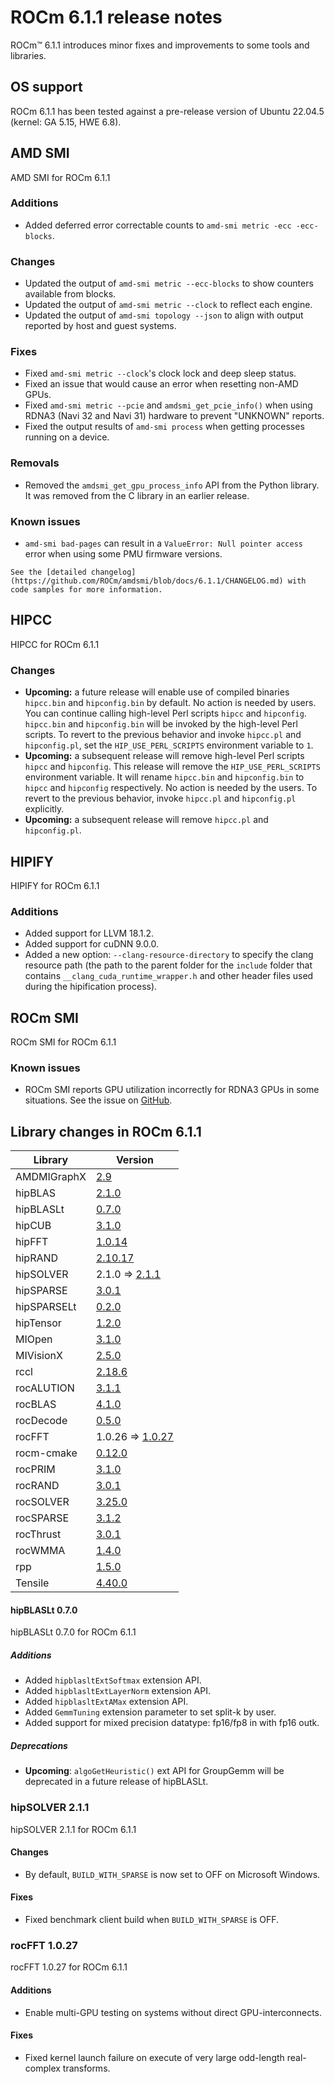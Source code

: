 # ROCm 6.1.1 release notes

<!-- Disable lints since this is an auto-generated file.    -->
<!-- markdownlint-disable blanks-around-headers             -->
<!-- markdownlint-disable no-duplicate-header               -->
<!-- markdownlint-disable no-blanks-blockquote              -->
<!-- markdownlint-disable ul-indent                         -->
<!-- markdownlint-disable no-trailing-spaces                -->

<!-- spellcheck-disable -->

ROCm™ 6.1.1 introduces minor fixes and improvements to some tools and libraries.

## OS support

ROCm 6.1.1 has been tested against a pre-release version of Ubuntu 22.04.5 (kernel: GA 5.15, HWE 6.8).

## AMD SMI

AMD SMI for ROCm 6.1.1

### Additions

- Added deferred error correctable counts to `amd-smi metric -ecc -ecc-blocks`.

### Changes

- Updated the output of `amd-smi metric --ecc-blocks` to show counters available from blocks.
- Updated the output of `amd-smi metric --clock` to reflect each engine.
- Updated the output of `amd-smi topology --json` to align with output reported by host and guest systems.

### Fixes

- Fixed `amd-smi metric --clock`'s clock lock and deep sleep status.
- Fixed an issue that would cause an error when resetting non-AMD GPUs.
- Fixed `amd-smi metric --pcie` and `amdsmi_get_pcie_info()` when using RDNA3 (Navi 32 and Navi 31) hardware to prevent "UNKNOWN" reports.
- Fixed the output results of `amd-smi process` when getting processes running on a device.

### Removals

- Removed the `amdsmi_get_gpu_process_info` API from the Python library. It was removed from the C library in an earlier release.

### Known issues

- `amd-smi bad-pages` can result in a `ValueError: Null pointer access` error when using some PMU firmware versions.

```{note}
See the [detailed changelog](https://github.com/ROCm/amdsmi/blob/docs/6.1.1/CHANGELOG.md) with code samples for more information.
```

## HIPCC

HIPCC for ROCm 6.1.1

### Changes

- **Upcoming:** a future release will enable use of compiled binaries `hipcc.bin` and `hipconfig.bin` by default. No action is needed by users. You can continue calling high-level Perl scripts `hipcc` and `hipconfig`. `hipcc.bin` and `hipconfig.bin` will be invoked by the high-level Perl scripts. To revert to the previous behavior and invoke `hipcc.pl` and `hipconfig.pl`, set the `HIP_USE_PERL_SCRIPTS` environment variable to `1`.
- **Upcoming:** a subsequent release will remove high-level Perl scripts `hipcc` and `hipconfig`. This release will remove the `HIP_USE_PERL_SCRIPTS` environment variable. It will rename `hipcc.bin` and `hipconfig.bin` to `hipcc` and `hipconfig` respectively. No action is needed by the users. To revert to the previous behavior, invoke `hipcc.pl` and `hipconfig.pl` explicitly.
- **Upcoming:** a subsequent release will remove `hipcc.pl` and `hipconfig.pl`.

## HIPIFY

HIPIFY for ROCm 6.1.1

### Additions

- Added support for LLVM 18.1.2.
- Added support for cuDNN 9.0.0.
- Added a new option: `--clang-resource-directory` to specify the clang resource path (the path to the parent folder for the `include` folder that contains `__clang_cuda_runtime_wrapper.h` and other header files used during the hipification process).

## ROCm SMI

ROCm SMI for ROCm 6.1.1

### Known issues

- ROCm SMI reports GPU utilization incorrectly for RDNA3 GPUs in some situations. See the issue on [GitHub](https://github.com/ROCm/ROCm/issues/2551).

## Library changes in ROCm 6.1.1

| Library     | Version                                                                    |
| ----------- | -------------------------------------------------------------------------- |
| AMDMIGraphX | [2.9](https://github.com/ROCm/AMDMIGraphX/releases/tag/rocm-6.1.1)         |
| hipBLAS     | [2.1.0](https://github.com/ROCm/hipBLAS/releases/tag/rocm-6.1.1)           |
| hipBLASLt   | [0.7.0](https://github.com/ROCm/hipBLASLt/releases/tag/rocm-6.1.1)         |
| hipCUB      | [3.1.0](https://github.com/ROCm/hipCUB/releases/tag/rocm-6.1.1)            |
| hipFFT      | [1.0.14](https://github.com/ROCm/hipFFT/releases/tag/rocm-6.1.1)           |
| hipRAND     | [2.10.17](https://github.com/ROCm/hipRAND/releases/tag/rocm-6.1.1)         |
| hipSOLVER   | 2.1.0 ⇒ [2.1.1](https://github.com/ROCm/hipSOLVER/releases/tag/rocm-6.1.1) |
| hipSPARSE   | [3.0.1](https://github.com/ROCm/hipSPARSE/releases/tag/rocm-6.1.1)         |
| hipSPARSELt | [0.2.0](https://github.com/ROCm/hipSPARSELt/releases/tag/rocm-6.1.1)       |
| hipTensor   | [1.2.0](https://github.com/ROCm/hipTensor/releases/tag/rocm-6.1.1)         |
| MIOpen      | [3.1.0](https://github.com/ROCm/MIOpen/releases/tag/rocm-6.1.1)            |
| MIVisionX   | [2.5.0](https://github.com/ROCm/MIVisionX/releases/tag/rocm-6.1.1)         |
| rccl        | [2.18.6](https://github.com/ROCm/rccl/releases/tag/rocm-6.1.1)             |
| rocALUTION  | [3.1.1](https://github.com/ROCm/rocALUTION/releases/tag/rocm-6.1.1)        |
| rocBLAS     | [4.1.0](https://github.com/ROCm/rocBLAS/releases/tag/rocm-6.1.1)           |
| rocDecode   | [0.5.0](https://github.com/ROCm/rocDecode/releases/tag/rocm-6.1.1)         |
| rocFFT      | 1.0.26 ⇒ [1.0.27](https://github.com/ROCm/rocFFT/releases/tag/rocm-6.1.1)  |
| rocm-cmake  | [0.12.0](https://github.com/ROCm/rocm-cmake/releases/tag/rocm-6.1.1)       |
| rocPRIM     | [3.1.0](https://github.com/ROCm/rocPRIM/releases/tag/rocm-6.1.1)           |
| rocRAND     | [3.0.1](https://github.com/ROCm/rocRAND/releases/tag/rocm-6.1.1)           |
| rocSOLVER   | [3.25.0](https://github.com/ROCm/rocSOLVER/releases/tag/rocm-6.1.1)        |
| rocSPARSE   | [3.1.2](https://github.com/ROCm/rocSPARSE/releases/tag/rocm-6.1.1)         |
| rocThrust   | [3.0.1](https://github.com/ROCm/rocThrust/releases/tag/rocm-6.1.1)         |
| rocWMMA     | [1.4.0](https://github.com/ROCm/rocWMMA/releases/tag/rocm-6.1.1)           |
| rpp         | [1.5.0](https://github.com/ROCm/rpp/releases/tag/rocm-6.1.1)               |
| Tensile     | [4.40.0](https://github.com/ROCm/Tensile/releases/tag/rocm-6.1.1)          |

#### hipBLASLt 0.7.0

hipBLASLt 0.7.0 for ROCm 6.1.1

##### Additions

- Added `hipblasltExtSoftmax` extension API.
- Added `hipblasltExtLayerNorm` extension API.
- Added `hipblasltExtAMax` extension API.
- Added `GemmTuning` extension parameter to set split-k by user.
- Added support for mixed precision datatype: fp16/fp8 in with fp16 outk.

##### Deprecations

- **Upcoming**: `algoGetHeuristic()` ext API for GroupGemm will be deprecated in a future release of hipBLASLt.

### hipSOLVER 2.1.1

hipSOLVER 2.1.1 for ROCm 6.1.1

#### Changes

- By default, `BUILD_WITH_SPARSE` is now set to OFF on Microsoft Windows.

#### Fixes

- Fixed benchmark client build when `BUILD_WITH_SPARSE` is OFF.

### rocFFT 1.0.27

rocFFT 1.0.27 for ROCm 6.1.1

#### Additions

- Enable multi-GPU testing on systems without direct GPU-interconnects.

#### Fixes

- Fixed kernel launch failure on execute of very large odd-length real-complex transforms.
